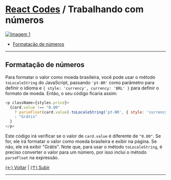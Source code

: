 # [React Codes](https://github.com/systemboys/React_Codes#react-codes "React Codes") / Trabalhando com números

[![Imagem 1](https://site.com/img/exemplo.png "Imagem 1")](http://link.com "Imagem 1")

- [Formatação de números](https://site.com#anchor-link-1 "Formatação de números")

---

## Formatação de números

Para formatar o valor como moeda brasileira, você pode usar o método `toLocaleString` do JavaScript, passando `'pt-BR'` como parâmetro para definir o idioma e `{ style: 'currency', currency: 'BRL' }` para definir o formato de moeda. Então, o seu código ficaria assim:

```javascript
<p className={styles.price}>
  {card.value !== "0.00" 
    ? parseFloat(card.value).toLocaleString('pt-BR', { style: 'currency', currency: 'BRL' })
    : "Grátis"
  }
</p>
```

Este código irá verificar se o valor de `card.value` é diferente de `"0.00"`. Se for, ele irá formatar o valor como moeda brasileira e exibir na página. Se não, ele irá exibir "Grátis". Note que, para usar o método `toLocaleString`, é preciso converter o valor para um número, por isso incluí o método `parseFloat` na expressão.

[(&larr;) Voltar](https://github.com/systemboys/React_Codes#react-codes "Voltar ao Sumário") | 
[(&uarr;) Subir](#assunto "Subir para o topo")

---